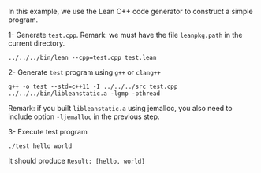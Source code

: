In this example, we use the Lean C++ code generator to construct a simple program.

1- Generate `test.cpp`. Remark: we must have the file `leanpkg.path` in the current directory.
```
../../../bin/lean --cpp=test.cpp test.lean
```

2- Generate `test` program using `g++` or `clang++`
```
g++ -o test --std=c++11 -I ../../../src test.cpp ../../../bin/libleanstatic.a -lgmp -pthread
```
Remark: if you built `libleanstatic.a` using jemalloc, you also need to include option `-ljemalloc` in the previous step.

3- Execute test program
```
./test hello world
```
It should produce `Result: [hello, world]`
